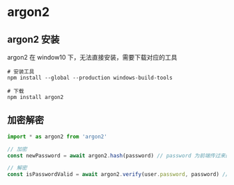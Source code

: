 # argon2

## argon2 安装

argon2 在 window10 下，无法直接安装，需要下载对应的工具

```shell
# 安装工具
npm install --global --production windows-build-tools

# 下载
npm install argon2
```



## 加密解密

```typescript
import * as argon2 from 'argon2'

// 加密
const newPassword = await argon2.hash(password) // password 为前端传过来的密码

// 解密
const isPasswordValid = await argon2.verify(user.password, password) // user.password 数据库的密码、password 前端传过来的数据
```

